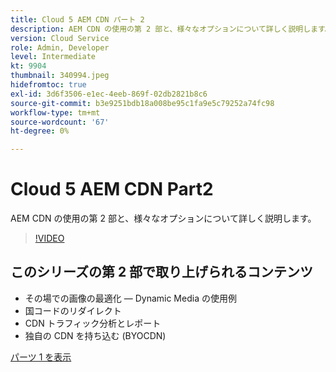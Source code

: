 ```yaml
---
title: Cloud 5 AEM CDN パート 2
description: AEM CDN の使用の第 2 部と、様々なオプションについて詳しく説明します。
version: Cloud Service
role: Admin, Developer
level: Intermediate
kt: 9904
thumbnail: 340994.jpeg
hidefromtoc: true
exl-id: 3d6f3506-e1ec-4eeb-869f-02db2821b8c6
source-git-commit: b3e9251bdb18a008be95c1fa9e5c79252a74fc98
workflow-type: tm+mt
source-wordcount: '67'
ht-degree: 0%

---
```


# Cloud 5 AEM CDN Part2

AEM CDN の使用の第 2 部と、様々なオプションについて詳しく説明します。

>[!VIDEO](https://video.tv.adobe.com/v/340994?quality=12&learn=on)

## このシリーズの第 2 部で取り上げられるコンテンツ

+ その場での画像の最適化 — Dynamic Media の使用例
+ 国コードのリダイレクト
+ CDN トラフィック分析とレポート
+ 独自の CDN を持ち込む (BYOCDN)

[パーツ 1 を表示](cloud5-aem-cdn-part1.md)
